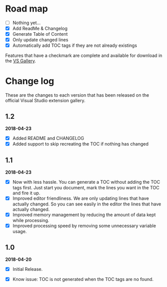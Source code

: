 ﻿# Road map

- [ ] Nothing yet...
- [x] Add ReadMe & Changelog
- [x] Generate Table of Content
- [x] Only update changed lines
- [x] Automatically add TOC tags if they are not already existings

Features that have a checkmark are complete and available for
download in the
[VS Gallery](https://marketplace.visualstudio.com/items?itemName=CupOfTea.FastTOC).

# Change log

These are the changes to each version that has been released
on the official Visual Studio extension gallery.

## 1.2

**2018-04-23**

- [X] Added README and CHANGELOG
- [X] Added support to skip recreating the TOC if nothing has changed

## 1.1

**2018-04-23**

- [x] Now with less hassle. You can generate a TOC without adding the TOC tags first. Just start you document, mark the lines you want in the TOC and fire it up.
- [x] Improved editor friendliness. We are only updating lines that have actually changed. So you can see easily in the editor the lines that have actually changed.
- [x] Improved memory management by reducing the amount of data kept while processing.
- [x] Improved processing speed by removing some unnecessary variable usage.

## 1.0

**2018-04-20**

- [x] Initial Release.
- [x] Know issue: TOC is not generated when the TOC tags are no found.
  
